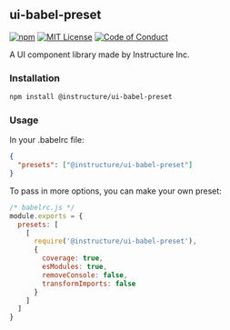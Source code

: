 ## ui-babel-preset

[![npm][npm]][npm-url]
[![MIT License][license-badge]][license]
[![Code of Conduct][coc-badge]][coc]

A UI component library made by Instructure Inc.

### Installation

```sh
npm install @instructure/ui-babel-preset
```

### Usage

In your .babelrc file:

```json
{
  "presets": ["@instructure/ui-babel-preset"]
}
```

To pass in more options, you can make your own preset:

```js
/* babelrc.js */
module.exports = {
  presets: [
    [
      require('@instructure/ui-babel-preset'),
      {
        coverage: true,
        esModules: true,
        removeConsole: false,
        transformImports: false
      }
    ]
  ]
}
```

[npm]: https://img.shields.io/npm/v/@instructure/ui-babel-preset.svg
[npm-url]: https://npmjs.com/package/@instructure/ui-babel-preset
[license-badge]: https://img.shields.io/npm/l/instructure-ui.svg?style=flat-square
[license]: https://github.com/instructure/instructure-ui/blob/master/LICENSE.md
[coc-badge]: https://img.shields.io/badge/code%20of-conduct-ff69b4.svg?style=flat-square
[coc]: https://github.com/instructure/instructure-ui/blob/master/CODE_OF_CONDUCT.md
